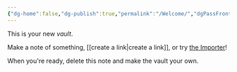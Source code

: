 ```yaml
---
{"dg-home":false,"dg-publish":true,"permalink":"/Welcome/","dgPassFrontmatter":true}
---
```



This is your new *vault*.

Make a note of something, [[create a link\|create a link]], or try [the Importer](https://help.obsidian.md/Plugins/Importer)!

When you're ready, delete this note and make the vault your own.